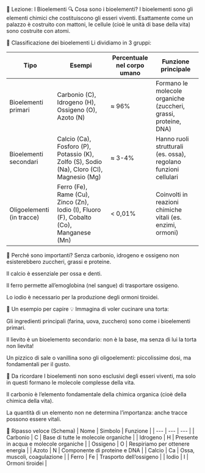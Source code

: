 🧬 Lezione: I Bioelementi
🔍 Cosa sono i bioelementi?
I bioelementi sono gli elementi chimici che costituiscono gli esseri viventi. Esattamente come un palazzo è costruito con mattoni, le cellule (cioè le unità di base della vita) sono costruite con atomi.

🔢 Classificazione dei bioelementi
Li dividiamo in 3 gruppi:

| Tipo | Esempi | Percentuale nel corpo umano | Funzione principale |
| --- | --- | --- | --- |
| Bioelementi primari | Carbonio (C), Idrogeno (H), Ossigeno (O), Azoto (N) | ≈ 96% | Formano le molecole organiche (zuccheri, grassi, proteine, DNA) |
| Bioelementi secondari | Calcio (Ca), Fosforo (P), Potassio (K), Zolfo (S), Sodio (Na), Cloro (Cl), Magnesio (Mg) | ≈ 3-4% | Hanno ruoli strutturali (es. ossa), regolano funzioni cellulari |
| Oligoelementi (in tracce) | Ferro (Fe), Rame (Cu), Zinco (Zn), Iodio (I), Fluoro (F), Cobalto (Co), Manganese (Mn) | < 0,01% | Coinvolti in reazioni chimiche vitali (es. enzimi, ormoni) |

🧠 Perché sono importanti?
Senza carbonio, idrogeno e ossigeno non esisterebbero zuccheri, grassi e proteine.

Il calcio è essenziale per ossa e denti.

Il ferro permette all’emoglobina (nel sangue) di trasportare ossigeno.

Lo iodio è necessario per la produzione degli ormoni tiroidei.

🧪 Un esempio per capire
💡 Immagina di voler cucinare una torta:

Gli ingredienti principali (farina, uova, zucchero) sono come i bioelementi primari.

Il lievito è un bioelemento secondario: non è la base, ma senza di lui la torta non lievita!

Un pizzico di sale o vanillina sono gli oligoelementi: piccolissime dosi, ma fondamentali per il gusto.

📝 Da ricordare
I bioelementi non sono esclusivi degli esseri viventi, ma solo in questi formano le molecole complesse della vita.

Il carbonio è l’elemento fondamentale della chimica organica (cioè della chimica della vita).

La quantità di un elemento non ne determina l’importanza: anche tracce possono essere vitali.

🧠 Ripasso veloce (Schema)
| Nome | Simbolo | Funzione |
| --- | --- | --- |
| Carbonio | C | Base di tutte le molecole organiche |
| Idrogeno | H | Presente in acqua e molecole organiche |
| Ossigeno | O | Respiriamo per ottenere energia |
| Azoto | N | Componente di proteine e DNA |
| Calcio | Ca | Ossa, muscoli, coagulazione |
| Ferro | Fe | Trasporto dell’ossigeno |
| Iodio | I | Ormoni tiroidei |
